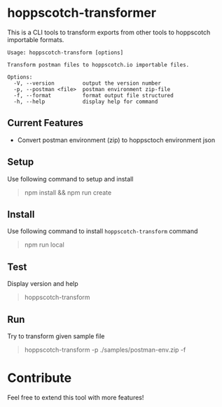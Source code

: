 # hoppscotch-transformer

This is a CLI tools to transform exports from other tools to hoppscotch importable formats.

```
Usage: hoppscotch-transform [options]

Transform postman files to hoppscotch.io importable files.

Options:
  -V, --version         output the version number
  -p, --postman <file>  postman environment zip-file
  -f, --format          format output file structured
  -h, --help            display help for command
```

## Current Features

- Convert postman environment (zip) to hoppsctoch environment json


## Setup
Use following command to setup and install

> npm install && npm run create

## Install
Use following command to install `hoppscotch-transform` command

> npm run local

## Test
Display version and help
> hoppscotch-transform

## Run
Try to transform given sample file
> hoppscotch-transform -p ./samples/postman-env.zip -f

# Contribute
Feel free to extend this tool with more features!